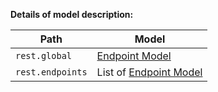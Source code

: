 **Details of model description:**

| Path             | Model                                               |
| ---------------- | --------------------------------------------------- |
| `rest.global`    | [Endpoint Model](#restendpointrequestmodel)         |
| `rest.endpoints` | List of [Endpoint Model](#restendpointrequestmodel) |
